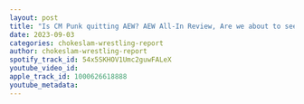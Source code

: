 ```yaml
---
layout: post
title: "Is CM Punk quitting AEW? AEW All-In Review, Are we about to see a Bullet Club Civil War?"
date: 2023-09-03
categories: chokeslam-wrestling-report
author: chokeslam-wrestling-report
spotify_track_id: 54x5SKHOV1Umc2guwFALeX
youtube_video_id: 
apple_track_id: 1000626618888
youtube_metadata: 
---
```

